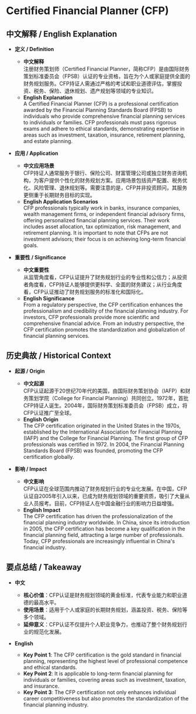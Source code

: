 # Certified Financial Planner (CFP)

## 中文解释 / English Explanation

* **定义 / Definition**  
  - **中文解释**  
    注册财务策划师（Certified Financial Planner，简称CFP）是由国际财务策划标准委员会（FPSB）认证的专业资格，旨在为个人或家庭提供全面的财务规划服务。CFP持证人需通过严格的考试和职业道德评估，掌握投资、税务、保险、退休规划、遗产规划等领域的专业知识。  
  - **English Explanation**  
    A Certified Financial Planner (CFP) is a professional certification awarded by the Financial Planning Standards Board (FPSB) to individuals who provide comprehensive financial planning services to individuals or families. CFP professionals must pass rigorous exams and adhere to ethical standards, demonstrating expertise in areas such as investment, taxation, insurance, retirement planning, and estate planning.

* **应用 / Application**  
  - **中文应用场景**  
    CFP持证人通常服务于银行、保险公司、财富管理公司或独立财务咨询机构，为客户提供个性化的财务规划方案。应用场景包括资产配置、税务优化、风险管理、退休规划等。需要注意的是，CFP并非投资顾问，其服务更侧重于长期财务目标的实现。  
  - **English Application Scenarios**  
    CFP professionals typically work in banks, insurance companies, wealth management firms, or independent financial advisory firms, offering personalized financial planning services. Their work includes asset allocation, tax optimization, risk management, and retirement planning. It is important to note that CFPs are not investment advisors; their focus is on achieving long-term financial goals.

* **重要性 / Significance**  
  - **中文重要性**  
    从监管角度看，CFP认证提升了财务规划行业的专业性和公信力；从投资者角度看，CFP持证人能够提供更科学、全面的财务建议；从行业角度看，CFP认证推动了财务规划服务的标准化和国际化。  
  - **English Significance**  
    From a regulatory perspective, the CFP certification enhances the professionalism and credibility of the financial planning industry. For investors, CFP professionals provide more scientific and comprehensive financial advice. From an industry perspective, the CFP certification promotes the standardization and globalization of financial planning services.

## 历史典故 / Historical Context

* **起源 / Origin**  
  - **中文起源**  
    CFP认证起源于20世纪70年代的美国，由国际财务策划协会（IAFP）和财务策划学院（College for Financial Planning）共同创立。1972年，首批CFP持证人诞生。2004年，国际财务策划标准委员会（FPSB）成立，将CFP认证推广至全球。  
  - **English Origin**  
    The CFP certification originated in the United States in the 1970s, established by the International Association for Financial Planning (IAFP) and the College for Financial Planning. The first group of CFP professionals was certified in 1972. In 2004, the Financial Planning Standards Board (FPSB) was founded, promoting the CFP certification globally.

* **影响 / Impact**  
  - **中文影响**  
    CFP认证在全球范围内推动了财务规划行业的专业化发展。在中国，CFP认证自2005年引入以来，已成为财务规划领域的重要资质，吸引了大量从业人员报考。目前，CFP持证人在中国金融行业的影响力日益增强。  
  - **English Impact**  
    The CFP certification has driven the professionalization of the financial planning industry worldwide. In China, since its introduction in 2005, the CFP certification has become a key qualification in the financial planning field, attracting a large number of professionals. Today, CFP professionals are increasingly influential in China's financial industry.

## 要点总结 / Takeaway

* **中文**  
  - **核心价值**：CFP认证是财务规划领域的黄金标准，代表专业能力和职业道德的最高水平。  
  - **使用场景**：适用于个人或家庭的长期财务规划，涵盖投资、税务、保险等多个领域。  
  - **延伸意义**：CFP认证不仅提升个人职业竞争力，也推动了整个财务规划行业的规范化发展。  

* **English**  
  - **Key Point 1**: The CFP certification is the gold standard in financial planning, representing the highest level of professional competence and ethical standards.  
  - **Key Point 2**: It is applicable to long-term financial planning for individuals or families, covering areas such as investment, taxation, and insurance.  
  - **Key Point 3**: The CFP certification not only enhances individual career competitiveness but also promotes the standardization of the financial planning industry.